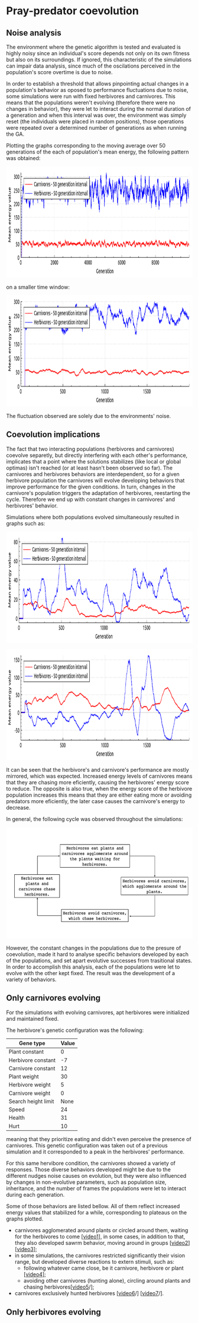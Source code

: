 # Pray-predator coevolution

## Noise analysis

The environment where the genetic algorithm is tested and evaluated is highly noisy since an individual's score depends not only on its own fitness but also on its surroundings. If ignored, this characteristic of the simulations can impair data analysis, since much of the oscilations perceived in the population's score overtime is due to noise. 

In order to establish a threshold that allows pinpointing actual changes in a population's behavior as oposed to performance fluctuations due to noise, some simulations were run with fixed herbivores and carnivores. This means that the populations weren't evolving (therefore there were no changes in behavior), they were let to interact during the normal duration of a generation and when this interval was over, the environment was simply reset (the individuals were placed in random positions), those operations were repeated over a determined number of generations as when running the GA. 

Plotting the graphs corresponding to the moving average over 50 generations of the each of population's mean energy, the following pattern was obtained:

<p align="center">
<img src="https://github.com/AliceDeLorenci/pray-predator-coevolution/blob/master/img/noise.png?raw=true" height="300">
</p>

on a smaller time window:

<p align="center">
<img src="https://github.com/AliceDeLorenci/pray-predator-coevolution/blob/master/img/noise_smaller_interval.png?raw=true" height="300">
</p>

The fluctuation observed are solely due to the environments' noise.

## Coevolution implications

The fact that two interacting populations (herbivores and carnivores) coevolve separetly, but directly interfering with each other's performance, implicates that a point where the solutions stabilizes (like local or global optimas) isn't reached (or at least hasn't been observed so far). The carnivores and herbivores behaviors are interdependent, so for a given herbivore population the carnivores will evolve developing behaviors that improve performance for the given conditions. In turn, changes in the carnivore's population triggers the adaptation of herbivores, reestarting the cycle. Therefore we end up with constant changes in carnivores' and herbivores' behavior.

Simulations where both populations evolved simultaneously resulted in graphs such as:

<p align="center">
<img src="https://github.com/AliceDeLorenci/pray-predator-coevolution/blob/master/img/both_evolve1.png?raw=true" height="300" title="Simulation 1">
</p>

<p align="center">
<img src="https://github.com/AliceDeLorenci/pray-predator-coevolution/blob/master/img/both_evolve2.png?raw=true" height="300" title="Simulation 2">
</p>

It can be seen that the herbivore's and carnivore's performance are mostly mirrored, which was expected. Increased energy levels of carnivores means that they are chasing more eficiently, causing the herbivores' energy score to reduce. The opposite is also true, when the energy score of the herbivore population increases this means that they are either eating more or avoiding predators more eficiently, the later case causes the carnivore's energy to decrease.

In general, the following cycle was observed throughout the simulations:

<p align="center">
<img src="https://github.com/AliceDeLorenci/pray-predator-coevolution/blob/master/img/diagram.png?raw=true" height="300" title="Simulation 2">
</p>

However, the constant changes in the populations due to the presure of coevolution, made it hard to analyse specific behaviors developed by each of the populations, and set apart evolutive successes from trasitional states. In order to accomplish this analysis, each of the populations were let to evolve with the other kept fixed. The result was the development of a variety of behaviors.

## Only carnivores evolving

For the simulations with evolving carnivores, apt herbivores were initialized and maintained fixed.

The herbivore's genetic configuration was the following:

Gene type | Value 
--- | --- 
Plant constant | 0
Herbivore constant | -7
Carnivore constant | 12
Plant weight | 30
Herbivore weight | 5
Carnivore weight | 0
Search height limit | None
Speed | 24
Health | 31
Hurt | 10

meaning that they prioritize eating and didn't even perceive the presence of carnivores. This genetic configuration was taken out of a previous simulation and it corresponded to a peak in the herbivores' performance.

For this same hervibore condition, the carnivores showed a variety of responses. Those diverse behaviors developed might be due to the different nudges noise causes on evolution, but they were also influenced by changes in non-evolutive parameters, such as population size, inheritance, and the number of frames the populations were let to interact during each generation. 

Some of those behaviors are listed bellow. All of them reflect increased energy values that stabilized for a while, corresponding to plateaus on the graphs plotted.

- carnivores agglomerated around plants or circled around them, waiting for the herbivores to come \[[video1](https://github.com/AliceDeLorenci/pray-predator-coevolution/blob/master/evolutionaryAlgorithm/plotterData/only_carnivores_evolving_mutation_bug/%404037_circle_around_plants_10000gen_200int_10carn_10herb_10plan_5heritHerb_5heritCarn_20health_20ev(1).txt.mp4)\], in some cases, in addition to that, they also developed sawrm behavior, moving around in groups \[[video2](https://github.com/AliceDeLorenci/pray-predator-coevolution/blob/master/evolutionaryAlgorithm/plotterData/only_carnivores_evolving_mutation_bug/%401999_plant_aglomeration_group_chasing_10000gen_200int_10carn_10herb_10plan_5heritHerb_5heritCarn_20health_20ev(1).txt.mp4)\]\[[video3](https://github.com/AliceDeLorenci/pray-predator-coevolution/blob/master/evolutionaryAlgorithm/plotterData/only_carnivores_evolving_mutation_bug/%401999_plant_contouring_group_chasing_10000gen_200int_10carn_10herb_10plan_5heritHerb_10heritCarn_20health_20ev(2).txt.mp4)\];
- in some simulations, the carnivores restricted significantly their vision range, but developed diverse reactions to extern stimuli, such as:
  - following whatever came close, be it carnivore, herbivore or plant \[[video4](https://github.com/AliceDeLorenci/pray-predator-coevolution/blob/master/evolutionaryAlgorithm/plotterData/only_carnivores_evolving_mutation_bug/%408254_follow_whatever_comes_close_10000gen_200int_10carn_10herb_10plan_5heritHerb_5heritCarn_20health_20ev(1).txt.mp4)\];
  - avoiding other carnivores (hunting alone), circling around plants and chasing herbivores\[[video5](https://github.com/AliceDeLorenci/pray-predator-coevolution/blob/master/evolutionaryAlgorithm/plotterData/only_carnivores_evolving_mutation_bug/%401971_limited_view_hunt_alone_circle_plants_chase_herb_10000gen_200int_5carn_10herb_10plan_5heritHerb_5heritCarn_20health_20ev(3).txt.mp4)/];
- carnivores exclusively hunted herbivores \[[video6](https://github.com/AliceDeLorenci/pray-predator-coevolution/blob/master/evolutionaryAlgorithm/plotterData/only_carnivores_evolving_mutation_bug/%405000_just_chase_10000gen_200int_5carn_10herb_10plan_5heritHerb_10heritCarn_20health_20ev(4).txt.mp4)/] \[[video7](https://github.com/AliceDeLorenci/pray-predator-coevolution/blob/master/evolutionaryAlgorithm/plotterData/only_carnivores_evolving_mutation_bug/%408000_carn_chase_herb_10000gen_200int_10carn_10herb_10plan_5heritHerb_5heritCarn_20health_20ev(1).txt.mp4)/].


## Only herbivores evolving
